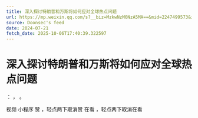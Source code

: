 ```yaml
---
title: 深入探讨特朗普和万斯将如何应对全球热点问题
url: https://mp.weixin.qq.com/s?__biz=MzkwNzM0NzA5MA==&mid=2247499573&idx=1&sn=7af18e100f0f4ef7ae8697d8eae7707d
source: Doonsec's feed
date: 2024-07-21
fetch_date: 2025-10-06T17:40:39.322597
---
```


# 深入探讨特朗普和万斯将如何应对全球热点问题

：
，
。

视频
小程序
赞
，轻点两下取消赞
在看
，轻点两下取消在看